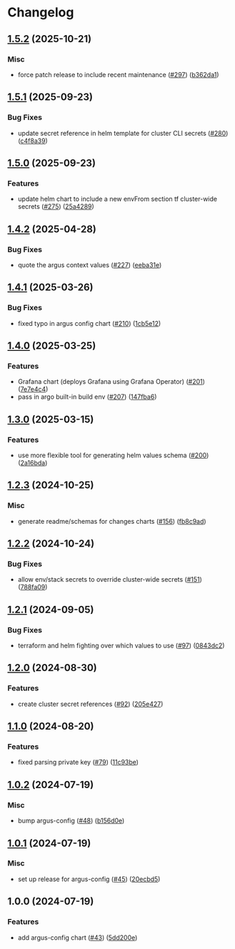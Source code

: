 # Changelog

## [1.5.2](https://github.com/chanzuckerberg/argo-helm-charts/compare/argus-config-v1.5.1...argus-config-v1.5.2) (2025-10-21)


### Misc

* force patch release to include recent maintenance ([#297](https://github.com/chanzuckerberg/argo-helm-charts/issues/297)) ([b362da1](https://github.com/chanzuckerberg/argo-helm-charts/commit/b362da15c6a05481a2a4b416c9b46ee36debfa83))

## [1.5.1](https://github.com/chanzuckerberg/argo-helm-charts/compare/argus-config-v1.5.0...argus-config-v1.5.1) (2025-09-23)


### Bug Fixes

* update secret reference in helm template for cluster CLI secrets ([#280](https://github.com/chanzuckerberg/argo-helm-charts/issues/280)) ([c4f8a39](https://github.com/chanzuckerberg/argo-helm-charts/commit/c4f8a391c94074efe87f2c2baeb7d8aea6d87f7e))

## [1.5.0](https://github.com/chanzuckerberg/argo-helm-charts/compare/argus-config-v1.4.2...argus-config-v1.5.0) (2025-09-23)


### Features

* update helm chart to include a new envFrom section tf cluster-wide secrets ([#275](https://github.com/chanzuckerberg/argo-helm-charts/issues/275)) ([25a4289](https://github.com/chanzuckerberg/argo-helm-charts/commit/25a42899346a561d44ea5667421af529126f70af))

## [1.4.2](https://github.com/chanzuckerberg/argo-helm-charts/compare/argus-config-v1.4.1...argus-config-v1.4.2) (2025-04-28)


### Bug Fixes

* quote the argus context values ([#227](https://github.com/chanzuckerberg/argo-helm-charts/issues/227)) ([eeba31e](https://github.com/chanzuckerberg/argo-helm-charts/commit/eeba31ebb93d116e0e8dc7a9e72f089947bee1c0))

## [1.4.1](https://github.com/chanzuckerberg/argo-helm-charts/compare/argus-config-v1.4.0...argus-config-v1.4.1) (2025-03-26)


### Bug Fixes

* fixed typo in argus config chart ([#210](https://github.com/chanzuckerberg/argo-helm-charts/issues/210)) ([1cb5e12](https://github.com/chanzuckerberg/argo-helm-charts/commit/1cb5e1254ea873353d3d62db774fb3a2be3dd211))

## [1.4.0](https://github.com/chanzuckerberg/argo-helm-charts/compare/argus-config-v1.3.0...argus-config-v1.4.0) (2025-03-25)


### Features

* Grafana chart (deploys Grafana using Grafana Operator) ([#201](https://github.com/chanzuckerberg/argo-helm-charts/issues/201)) ([7e7e4c4](https://github.com/chanzuckerberg/argo-helm-charts/commit/7e7e4c457ffe97a952fdfcd2ac0376a2b9c94cd3))
* pass in argo built-in build env ([#207](https://github.com/chanzuckerberg/argo-helm-charts/issues/207)) ([147fba6](https://github.com/chanzuckerberg/argo-helm-charts/commit/147fba65a5bf7230668625a5fafe50d057ef8f53))

## [1.3.0](https://github.com/chanzuckerberg/argo-helm-charts/compare/argus-config-v1.2.3...argus-config-v1.3.0) (2025-03-15)


### Features

* use more flexible tool for generating helm values schema ([#200](https://github.com/chanzuckerberg/argo-helm-charts/issues/200)) ([2a16bda](https://github.com/chanzuckerberg/argo-helm-charts/commit/2a16bda9cef52c527b23dfa57518fd09b75d1b9f))

## [1.2.3](https://github.com/chanzuckerberg/argo-helm-charts/compare/argus-config-v1.2.2...argus-config-v1.2.3) (2024-10-25)


### Misc

* generate readme/schemas for changes charts ([#156](https://github.com/chanzuckerberg/argo-helm-charts/issues/156)) ([fb8c9ad](https://github.com/chanzuckerberg/argo-helm-charts/commit/fb8c9adfeaac1c24f6374a0d62bb7d070649c56d))

## [1.2.2](https://github.com/chanzuckerberg/argo-helm-charts/compare/argus-config-v1.2.1...argus-config-v1.2.2) (2024-10-24)


### Bug Fixes

* allow env/stack secrets to override cluster-wide secrets ([#151](https://github.com/chanzuckerberg/argo-helm-charts/issues/151)) ([788fa09](https://github.com/chanzuckerberg/argo-helm-charts/commit/788fa09bcee21e04581c462c074ec41972e518b5))

## [1.2.1](https://github.com/chanzuckerberg/argo-helm-charts/compare/argus-config-v1.2.0...argus-config-v1.2.1) (2024-09-05)


### Bug Fixes

* terraform and helm fighting over which values to use ([#97](https://github.com/chanzuckerberg/argo-helm-charts/issues/97)) ([0843dc2](https://github.com/chanzuckerberg/argo-helm-charts/commit/0843dc27a0a431385ba389382e84fd5864ed43fe))

## [1.2.0](https://github.com/chanzuckerberg/argo-helm-charts/compare/argus-config-v1.1.0...argus-config-v1.2.0) (2024-08-30)


### Features

* create cluster secret references ([#92](https://github.com/chanzuckerberg/argo-helm-charts/issues/92)) ([205e427](https://github.com/chanzuckerberg/argo-helm-charts/commit/205e427911d35d6288b97d11abb1095f1dc04ce0))

## [1.1.0](https://github.com/chanzuckerberg/argo-helm-charts/compare/argus-config-v1.0.2...argus-config-v1.1.0) (2024-08-20)


### Features

* fixed parsing private key ([#79](https://github.com/chanzuckerberg/argo-helm-charts/issues/79)) ([11c93be](https://github.com/chanzuckerberg/argo-helm-charts/commit/11c93be6661b61d8d16c624b97636af4522540ae))

## [1.0.2](https://github.com/chanzuckerberg/argo-helm-charts/compare/argus-config-v1.0.1...argus-config-v1.0.2) (2024-07-19)


### Misc

* bump argus-config ([#48](https://github.com/chanzuckerberg/argo-helm-charts/issues/48)) ([b156d0e](https://github.com/chanzuckerberg/argo-helm-charts/commit/b156d0e0a480d68c1c67ef0828d562849022f148))

## [1.0.1](https://github.com/chanzuckerberg/argo-helm-charts/compare/argus-config-v1.0.0...argus-config-v1.0.1) (2024-07-19)


### Misc

* set up release for argus-config ([#45](https://github.com/chanzuckerberg/argo-helm-charts/issues/45)) ([20ecbd5](https://github.com/chanzuckerberg/argo-helm-charts/commit/20ecbd5992a02402add713d98b869e85a41bbd75))

## 1.0.0 (2024-07-19)


### Features

* add argus-config chart ([#43](https://github.com/chanzuckerberg/argo-helm-charts/issues/43)) ([5dd200e](https://github.com/chanzuckerberg/argo-helm-charts/commit/5dd200e8373251410780264b34c26e1e823d9af9))
